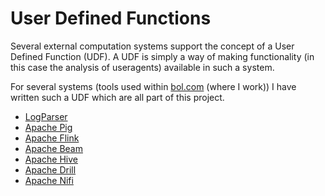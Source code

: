 # User Defined Functions
Several external computation systems support the concept of a User Defined Function (UDF).
A UDF is simply a way of making functionality (in this case the analysis of useragents)
available in such a system.

For several systems (tools used within
[bol.com](https://partnerprogramma.bol.com/click/click?p=1&t=url&s=2483&f=TXL&url=http%3A%2F%2Fwww.bol.com%2F&name=yauaa) (where I work))
I have written such a UDF which are all part of this project.

* [LogParser](UDF-LogParser.md)
* [Apache Pig](UDF-ApachePig.md)
* [Apache Flink](UDF-ApacheFlink.md)
* [Apache Beam](UDF-ApacheBeam.md)
* [Apache Hive](UDF-ApacheHive.md)
* [Apache Drill](UDF-ApacheDrill.md)
* [Apache Nifi](UDF-ApacheNifi.md)
